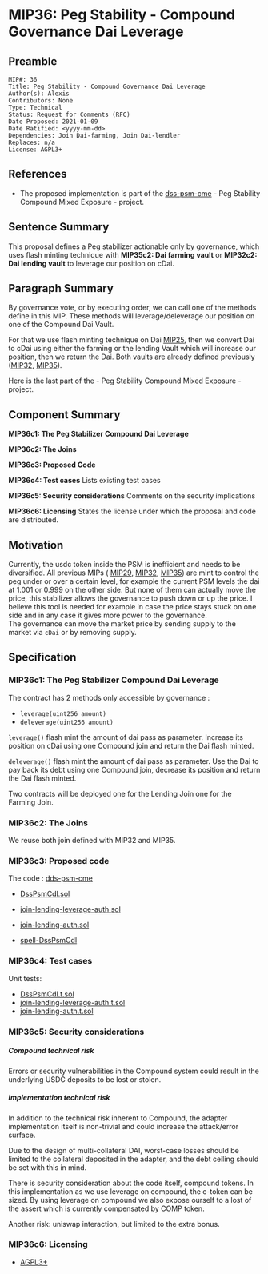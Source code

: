 # MIP36: Peg Stability - Compound Governance Dai Leverage

## Preamble
```
MIP#: 36
Title: Peg Stability - Compound Governance Dai Leverage
Author(s): Alexis
Contributors: None
Type: Technical
Status: Request for Comments (RFC)
Date Proposed: 2021-01-09
Date Ratified: <yyyy-mm-dd>
Dependencies: Join Dai-farming, Join Dai-lendler 
Replaces: n/a
License: AGPL3+
```
## References

* The proposed implementation is part of the [dss-psm-cme](https://github.com/alexisgayte/dss-psm-cme) - Peg Stability Compound Mixed Exposure - project.

## Sentence Summary

This proposal defines a Peg stabilizer actionable only by governance, 
which uses flash minting technique with **MIP35c2: Dai farming vault** or **MIP32c2: Dai lending vault**
to leverage our position on cDai.

## Paragraph Summary

By governance vote, or by executing order, we can call one of the methods define in this MIP. These methods will leverage/deleverage our position on one of the Compound Dai Vault.

For that we use flash minting technique on Dai [MIP25](https://forum.makerdao.com/t/mip25-flash-mint-module/4400), then we convert Dai to cDai using either the farming or the lending Vault which will increase our position, then we return the Dai.
 Both vaults are already defined previously ([MIP32](https://forum.makerdao.com/t/mip32-peg-stability-module-compound-mixed-exposure/5684), [MIP35](https://forum.makerdao.com/t/mip35-peg-stability-module-compound-mixed-exposure-with-farming/6024)).

Here is the last part of the - Peg Stability Compound Mixed Exposure - project.  

## Component Summary

**MIP36c1: The Peg Stabilizer Compound Dai Leverage**  

**MIP36c2: The Joins**

**MIP36c3: Proposed Code**

**MIP36c4: Test cases** Lists existing test cases

**MIP36c5: Security considerations** Comments on the security implications

**MIP36c6: Licensing** States the license under which the proposal and code are distributed.


## Motivation

Currently, the usdc token inside the PSM is inefficient and needs to be diversified.
All previous MIPs ( [MIP29](https://forum.makerdao.com/t/mip29-peg-stability-module/5071), [MIP32](https://forum.makerdao.com/t/mip32-peg-stability-module-compound-mixed-exposure/5684), [MIP35](https://forum.makerdao.com/t/mip35-peg-stability-module-compound-mixed-exposure-with-farming/6024)) 
are mint to control the peg under or over a certain level, for example the current PSM levels the dai at 1.001 or 0.999 on the other side. 
But none of them can actually move the price, this stabilizer allows the governance to push down or up the price. 
I believe this tool is needed for example in case the price stays stuck on one side and in any case it gives more power to the governance.  
The governance can move the market price by sending supply to the market via `cDai` or by removing supply.

## Specification


### MIP36c1: The Peg Stabilizer Compound Dai Leverage

The contract has 2 methods only accessible by governance :
 - `leverage(uint256 amount)`
 - `deleverage(uint256 amount)`

`leverage()` flash mint the amount of dai pass as parameter. Increase its position on cDai using one Compound join and return the Dai flash minted. 

`deleverage()` flash mint the amount of dai pass as parameter. Use the Dai to pay back its debt using one Compound join, decrease its position and return the Dai flash minted.  

Two contracts will be deployed one for the Lending Join one for the Farming Join.

### MIP36c2: The Joins 

We reuse both join defined with MIP32 and MIP35.

### MIP36c3: Proposed code

The code : [dds-psm-cme](https://github.com/alexisgayte/dss-psm-cme/)

- [DssPsmCdl.sol](https://github.com/alexisgayte/dss-psm-cme/blob/master/src/DssPsmCdl.sol)
- [join-lending-leverage-auth.sol](https://github.com/alexisgayte/dss-psm-cme/blob/master/src/join-lending-leverage-auth.sol)
- [join-lending-auth.sol](https://github.com/alexisgayte/dss-psm-cme/blob/master/src/join-lending-auth.sol)


- [spell-DssPsmCdl](https://github.com/alexisgayte/dss-psm-cme/blob/main/src/spell/DssPsmCompDaiGovLeverageSpell.sol)


### MIP36c4: Test cases
Unit tests:

- [DssPsmCdl.t.sol](https://github.com/alexisgayte/dss-psm-cme/blob/master/src/DssPsmCme.t.sol)
- [join-lending-leverage-auth.t.sol](https://github.com/alexisgayte/dss-psm-cme/blob/master/src/join-lending-leverage-auth.t.sol)
- [join-lending-auth.t.sol](https://github.com/alexisgayte/dss-psm-cme/blob/master/src/join-lending-auth.t.sol)


### MIP36c5: Security considerations

##### Compound technical risk

Errors or security vulnerabilities in the Compound system could result in the underlying USDC deposits to be lost or stolen.

##### Implementation technical risk

In addition to the technical risk inherent to Compound, the adapter implementation itself is non-trivial and could increase the attack/error surface.

Due to the design of multi-collateral DAI, worst-case losses should be limited to the collateral deposited in the adapter, and the debt ceiling should be set with this in mind.

There is security consideration about the code itself, compound tokens.
In this implementation as we use leverage on compound, the c-token can be sized.
By using leverage on compound we also expose ourself to a lost of the assert which is currently compensated by COMP token.

Another risk: uniswap interaction, but limited to the extra bonus.

### MIP36c6: Licensing
   - [AGPL3+](https://www.gnu.org/licenses/agpl-3.0.en.html)
